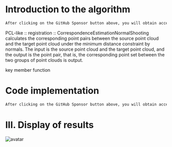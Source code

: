 #  Introduction to the algorithm 

  ```python  
After clicking on the GitHub Sponsor button above, you will obtain access permissions to my private code repository ( https://github.com/slowlon/my_code_bar ) to view this blog code. By searching the code number of this blog, you can find the code you need, code number is: 2024020309574296553
  ```  
 PCL-like :: registration :: CorrespondenceEstimationNormalShooting calculates the corresponding point pairs between the source point cloud and the target point cloud under the minimum distance constraint by normals. The input is the source point cloud and the target point cloud, and the output is the point pair, that is, the corresponding point set between the two groups of point clouds is output. 

 key member function 

#  Code implementation 

  ```python  
After clicking on the GitHub Sponsor button above, you will obtain access permissions to my private code repository ( https://github.com/slowlon/my_code_bar ) to view this blog code. By searching the code number of this blog, you can find the code you need, code number is: 2024020309574296553
  ```  
#  III. Display of results 

 ![avatar]( 20210317202159213.png) 

